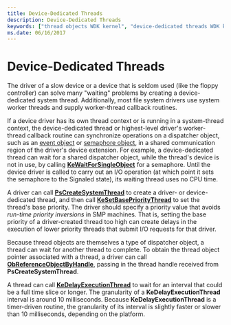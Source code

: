```yaml
---
title: Device-Dedicated Threads
description: Device-Dedicated Threads
keywords: ["thread objects WDK kernel", "device-dedicated threads WDK kernel", "run-time priority inversions WDK kernel", "PsCreateSystemThread", "KeSetBasePriorityThread"]
ms.date: 06/16/2017
---
```


# Device-Dedicated Threads





The driver of a slow device or a device that is seldom used (like the floppy controller) can solve many "waiting" problems by creating a device-dedicated system thread. Additionally, most file system drivers use system worker threads and supply worker-thread callback routines.

If a device driver has its own thread context or is running in a system-thread context, the device-dedicated thread or highest-level driver's worker-thread callback routine can synchronize operations on a dispatcher object, such as an [event object](event-objects.md) or [semaphore object](semaphore-objects.md), in a shared communication region of the driver's device extension. For example, a device-dedicated thread can wait for a shared dispatcher object, while the thread's device is not in use, by calling [**KeWaitForSingleObject**](/windows-hardware/drivers/ddi/wdm/nf-wdm-kewaitforsingleobject) for a semaphore. Until the device driver is called to carry out an I/O operation (at which point it sets the semaphore to the Signaled state), its waiting thread uses no CPU time.

A driver can call [**PsCreateSystemThread**](/windows-hardware/drivers/ddi/wdm/nf-wdm-pscreatesystemthread) to create a driver- or device-dedicated thread, and then call [**KeSetBasePriorityThread**](/windows-hardware/drivers/ddi/ntddk/nf-ntddk-kesetbaseprioritythread) to set the thread's base priority. The driver should specify a priority value that avoids *run-time priority inversions* in SMP machines. That is, setting the base priority of a driver-created thread too high can create delays in the execution of lower priority threads that submit I/O requests for that driver.

Because thread objects are themselves a type of dispatcher object, a thread can wait for another thread to complete. To obtain the thread object pointer associated with a thread, a driver can call [**ObReferenceObjectByHandle**](/windows-hardware/drivers/ddi/wdm/nf-wdm-obreferenceobjectbyhandle), passing in the thread handle received from **PsCreateSystemThread**.

A thread can call [**KeDelayExecutionThread**](/windows-hardware/drivers/ddi/wdm/nf-wdm-kedelayexecutionthread) to wait for an interval that could be a full time slice or longer. The granularity of a **KeDelayExecutionThread** interval is around 10 milliseconds. Because **KeDelayExecutionThread** is a timer-driven routine, the granularity of its interval is slightly faster or slower than 10 milliseconds, depending on the platform.

 

